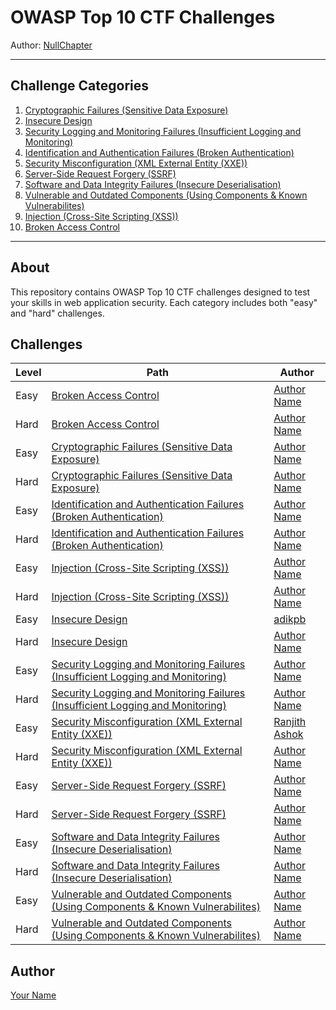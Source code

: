 # OWASP Top 10 CTF Challenges

Author: [NullChapter](https://github.com/NullChapter)

---

## Challenge Categories

1. [Cryptographic Failures (Sensitive Data Exposure)](./Cryptographic%20Failures%20(Sensitive%20Data%20Exposure))
2. [Insecure Design](./Insecure%20Design)
3. [Security Logging and Monitoring Failures (Insufficient Logging and Monitoring)](./Security%20Logging%20and%20Monitoring%20Failures%20(Insufficient%20Logging%20and%20Monitoring))
4. [Identification and Authentication Failures (Broken Authentication)](./Identification%20and%20Authentication%20Failures%20(Broken%20Authentication))
5. [Security Misconfiguration (XML External Entity (XXE))](./Security%20Misconfiguration%20(XML%20External%20Entity%20(XXE)))
6. [Server-Side Request Forgery (SSRF)](./Server-Side%20Request%20Forgery%20(SSRF))
7. [Software and Data Integrity Failures (Insecure Deserialisation)](./Software%20and%20Data%20Integrity%20Failures%20(Insecure%20Deserialisation))
8. [Vulnerable and Outdated Components (Using Components & Known Vulnerabilites)](./Vulnerable%20and%20Outdated%20Components%20(Using%20Components%20&%20Known%20Vulnerabilites))
9. [Injection (Cross-Site Scripting (XSS))](./Injection%20(Cross-Site%20Scripting%20(XSS)))
10. [Broken Access Control](./Broken%20Access%20Control)

---

## About

This repository contains OWASP Top 10 CTF challenges designed to test your skills in web application security. Each category includes both "easy" and "hard" challenges.

## Challenges

| Level | Path                                    | Author                           |
|-------|-----------------------------------------|----------------------------------|
| Easy | [Broken Access Control](./Broken%20Access%20Control/easy)| [Author Name](https://github.com/authorusername) |
| Hard | [Broken Access Control](./Broken%20Access%20Control/hard)| [Author Name](https://github.com/authorusername) |
| Easy | [Cryptographic Failures (Sensitive Data Exposure)](./Cryptographic%20Failures%20(Sensitive%20Data%20Exposure)/easy)| [Author Name](https://github.com/authorusername) |
| Hard | [Cryptographic Failures (Sensitive Data Exposure)](./Cryptographic%20Failures%20(Sensitive%20Data%20Exposure)/hard)| [Author Name](https://github.com/authorusername) |
| Easy | [Identification and Authentication Failures (Broken Authentication)](./Identification%20and%20Authentication%20Failures%20(Broken%20Authentication)/easy)| [Author Name](https://github.com/authorusername) |
| Hard | [Identification and Authentication Failures (Broken Authentication)](./Identification%20and%20Authentication%20Failures%20(Broken%20Authentication)/hard)| [Author Name](https://github.com/authorusername) |
| Easy | [Injection (Cross-Site Scripting (XSS))](./Injection%20(Cross-Site%20Scripting%20(XSS))/easy)| [Author Name](https://github.com/authorusername) |
| Hard | [Injection (Cross-Site Scripting (XSS))](./Injection%20(Cross-Site%20Scripting%20(XSS))/hard)| [Author Name](https://github.com/authorusername) |
| Easy | [Insecure Design](./Insecure%20Design/easy)| [adikpb](https://github.com/adikpb) |
| Hard | [Insecure Design](./Insecure%20Design/hard)| [Author Name](https://github.com/authorusername) |
| Easy | [Security Logging and Monitoring Failures (Insufficient Logging and Monitoring)](./Security%20Logging%20and%20Monitoring%20Failures%20(Insufficient%20Logging%20and%20Monitoring)/easy)| [Author Name](https://github.com/authorusername) |
| Hard | [Security Logging and Monitoring Failures (Insufficient Logging and Monitoring)](./Security%20Logging%20and%20Monitoring%20Failures%20(Insufficient%20Logging%20and%20Monitoring)/hard)| [Author Name](https://github.com/authorusername) |
| Easy | [Security Misconfiguration (XML External Entity (XXE))](./Security%20Misconfiguration%20(XML%20External%20Entity%20(XXE))/easy)| [Ranjith Ashok](https://github.com/ranjithashok003) |
| Hard | [Security Misconfiguration (XML External Entity (XXE))](./Security%20Misconfiguration%20(XML%20External%20Entity%20(XXE))/hard)| [Author Name](https://github.com/authorusername) |
| Easy | [Server-Side Request Forgery (SSRF)](./Server-Side%20Request%20Forgery%20(SSRF)/easy)| [Author Name](https://github.com/authorusername) |
| Hard | [Server-Side Request Forgery (SSRF)](./Server-Side%20Request%20Forgery%20(SSRF)/hard)| [Author Name](https://github.com/authorusername) |
| Easy | [Software and Data Integrity Failures (Insecure Deserialisation)](./Software%20and%20Data%20Integrity%20Failures%20(Insecure%20Deserialisation)/easy)| [Author Name](https://github.com/authorusername) |
| Hard | [Software and Data Integrity Failures (Insecure Deserialisation)](./Software%20and%20Data%20Integrity%20Failures%20(Insecure%20Deserialisation)/hard)| [Author Name](https://github.com/authorusername) |
| Easy | [Vulnerable and Outdated Components (Using Components & Known Vulnerabilites)](./Vulnerable%20and%20Outdated%20Components%20(Using%20Components%20&%20Known%20Vulnerabilites)/easy)| [Author Name](https://github.com/authorusername) |
| Hard | [Vulnerable and Outdated Components (Using Components & Known Vulnerabilites)](./Vulnerable%20and%20Outdated%20Components%20(Using%20Components%20&%20Known%20Vulnerabilites)/hard)| [Author Name](https://github.com/authorusername) |
## Author

[Your Name](https://github.com/yourusername)
